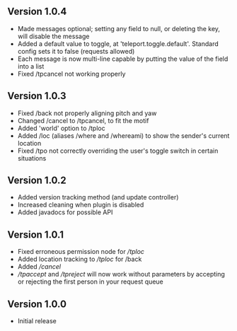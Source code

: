 Version 1.0.4
---
*   Made messages optional; setting any field to null, or deleting the key, will disable the message
*   Added a default value to toggle, at 'teleport.toggle.default'. Standard config sets it to false (requests allowed)
*   Each message is now multi-line capable by putting the value of the field into a list
*   Fixed /tpcancel not working properly

Version 1.0.3
---
*   Fixed /back not properly aligning pitch and yaw
*   Changed /cancel to /tpcancel, to fit the motif
*   Added 'world' option to /tploc
*   Added /loc (aliases /where and /whereami) to show the sender's current location
*   Fixed /tpo not correctly overriding the user's toggle switch in certain situations

Version 1.0.2
---
*   Added version tracking method (and update controller)
*   Increased cleaning when plugin is disabled
*   Added javadocs for possible API

Version 1.0.1
---
*   Fixed erroneous permission node for */tploc*
*   Added location tracking to */tploc* for /back
*   Added */cancel*
*   */tpaccept* and */tpreject* will now work without parameters by accepting or rejecting the first person in your request queue

Version 1.0.0
---
*   Initial release